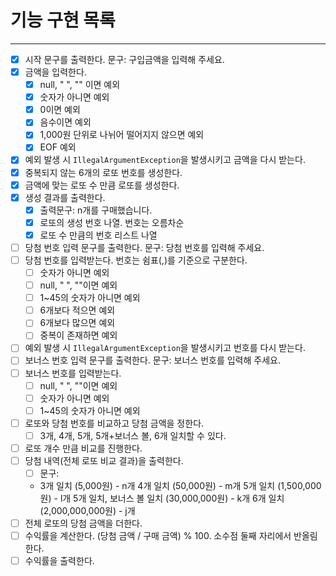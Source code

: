 # 기능 구현 목록

---
- [x] 시작 문구를 출력한다. 문구: 구입금액을 입력해 주세요.
- [x] 금액을 입력한다.
  - [x] null, " ", "" 이면 예외
  - [x] 숫자가 아니면 예외
  - [x] 0이면 예외
  - [x] 음수이면 예외
  - [x] 1,000원 단위로 나뉘어 떨어지지 않으면 예외
  - [x] EOF 예외
- [x] 예외 발생 시 `IllegalArgumentException`을 발생시키고 금액을 다시 받는다. 
- [x] 중복되지 않는 6개의 로또 번호를 생성한다.
- [x] 금액에 맞는 로또 수 만큼 로또를 생성한다.
- [x] 생성 결과를 출력한다.
  - [x] 출력문구: n개를 구매했습니다.
  - [x] 로또의 생성 번호 나열. 번호는 오름차순
  - [x] 로또 수 만큼의 번호 리스트 나열
- [ ] 당첨 번호 입력 문구를 출력한다. 문구: 당첨 번호를 입력해 주세요.
- [ ] 당첨 번호를 입력받는다. 번호는 쉼표(,)를 기준으로 구분한다.
  - [ ] 숫자가 아니면 예외
  - [ ] null, " ", ""이면 예외
  - [ ] 1~45의 숫자가 아니면 예외
  - [ ] 6개보다 적으면 예외
  - [ ] 6개보다 많으면 예외
  - [ ] 중복이 존재하면 예외
- [ ] 예외 발생 시 `IllegalArgumentException`을 발생시키고 번호를 다시 받는다.
- [ ] 보너스 번호 입력 문구를 출력한다. 문구: 보너스 번호를 입력해 주세요.
- [ ] 보너스 번호를 입력받는다.
  - [ ] null, " ", ""이면 예외
  - [ ] 숫자가 아니면 예외
  - [ ] 1~45의 숫자가 아니면 예외
- [ ] 로또와 당첨 번호를 비교하고 당첨 금액을 정한다.
  - [ ] 3개, 4개, 5개, 5개+보너스 볼, 6개 일치할 수 있다.
- [ ] 로또 개수 만큼 비교를 진행한다.
- [ ] 당첨 내역(전체 로또 비교 결과)을 출력한다.
  - [ ] 문구:
  - 3개 일치 (5,000원) - n개
    4개 일치 (50,000원) - m개
    5개 일치 (1,500,000원) - l개
    5개 일치, 보너스 볼 일치 (30,000,000원) - k개
    6개 일치 (2,000,000,000원) - j개
- [ ] 전체 로또의 당첨 금액을 더한다.
- [ ] 수익률을 계산한다. (당첨 금액 / 구매 금액) % 100. 소수점 둘째 자리에서 반올림한다.
- [ ] 수익률을 출력한다.
